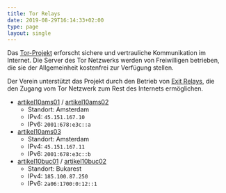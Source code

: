 ```yaml
---
title: Tor Relays
date: 2019-08-29T16:14:33+02:00
type: page
layout: single
---
```


Das [Tor-Projekt] erforscht sichere und vertrauliche Kommunikation im Internet.
Die Server des Tor Netzwerks werden von Freiwilligen betrieben, die sie der
Allgemeinheit kostenfrei zur Verfügung stellen.

Der Verein unterstützt das Projekt durch den Betrieb von [Exit Relays][], die
den Zugang vom Tor Netzwerk zum Rest des Internets ermöglichen.

* [artikel10ams01][] / [artikel10ams02][]
  * Standort: Amsterdam
  * IPv4: `45.151.167.10`
  * IPv6: `2001:678:e3c::a`
* [artikel10ams03][]
  * Standort: Amsterdam
  * IPv4: `45.151.167.11`
  * IPv6: `2001:678:e3c::b`
* [artikel10buc01][] / [artikel10buc02][]
  * Standort: Bukarest
  * IPv4: `185.100.87.250`
  * IPv6: `2a06:1700:0:12::1`

[artikel10ams01]: https://metrics.torproject.org/rs.html#details/A14D96E6C4C3A5AF3D7E57AC0A85AE82BDFB0F4B
[artikel10ams02]: https://metrics.torproject.org/rs.html#details/0EF99182CB04B14A718EFDFCC0FA3528ED486AB5
[artikel10ams03]: https://metrics.torproject.org/rs.html#details/7F27E3E2C5DAAC21C90F083D95BD7178DD4B041E
[artikel10buc01]: https://metrics.torproject.org/rs.html#details/ABD9D46C3C026CF6B88574A0707D0BF75A067999
[artikel10buc02]: https://metrics.torproject.org/rs.html#details/072E2883854ADA0C6B0FC1497544E529D9FD8373
[exit relays]: https://metrics.torproject.org/rs.html#search/artikel10%20flag:exit%20family:A14D96E6C4C3A5AF3D7E57AC0A85AE82BDFB0F4B
[tor-projekt]: https://www.torproject.org/de/
